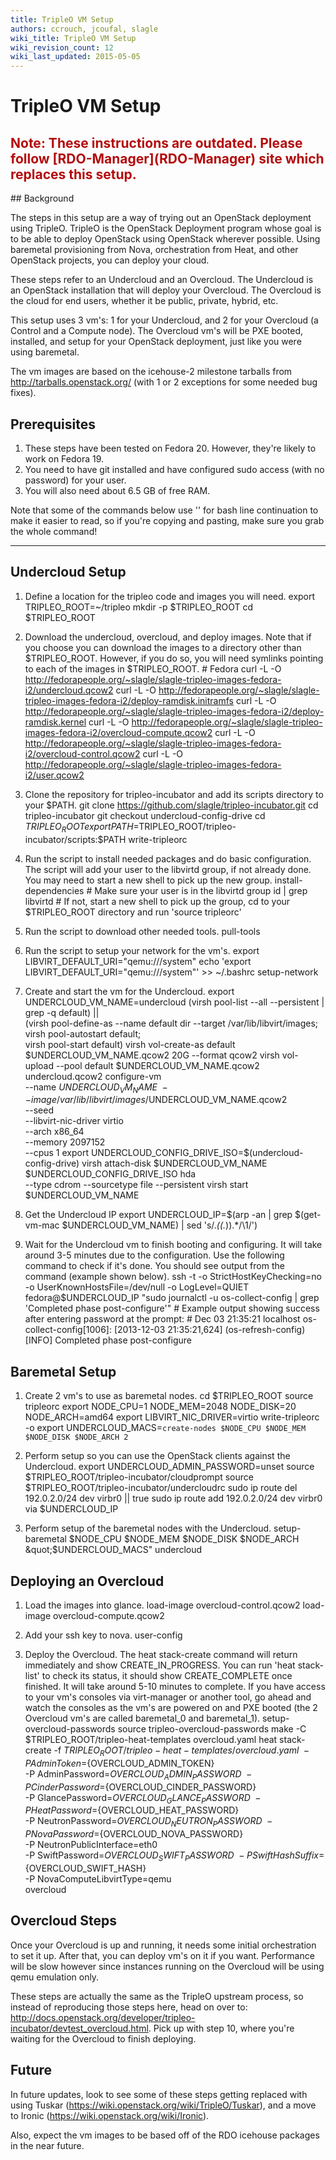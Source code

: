 ```yaml
---
title: TripleO VM Setup
authors: ccrouch, jcoufal, slagle
wiki_title: TripleO VM Setup
wiki_revision_count: 12
wiki_last_updated: 2015-05-05
---
```


# TripleO VM Setup

<h2 style="color: #B40B0C">
Note: These instructions are outdated. Please follow [RDO-Manager](RDO-Manager) site which replaces this setup.

</h2>
## Background

The steps in this setup are a way of trying out an OpenStack deployment using TripleO. TripleO is the OpenStack Deployment program whose goal is to be able to deploy OpenStack using OpenStack wherever possible. Using baremetal provisioning from Nova, orchestration from Heat, and other OpenStack projects, you can deploy your cloud.

These steps refer to an Undercloud and an Overcloud. The Undercloud is an OpenStack installation that will deploy your Overcloud. The Overcloud is the cloud for end users, whether it be public, private, hybrid, etc.

This setup uses 3 vm's: 1 for your Undercloud, and 2 for your Overcloud (a Control and a Compute node). The Overcloud vm's will be PXE booted, installed, and setup for your OpenStack deployment, just like you were using baremetal.

The vm images are based on the icehouse-2 milestone tarballs from <http://tarballs.openstack.org/> (with 1 or 2 exceptions for some needed bug fixes).

## Prerequisites

1.  These steps have been tested on Fedora 20. However, they're likely to work on Fedora 19.
2.  You need to have git installed and have configured sudo access (with no password) for your user.
3.  You will also need about 6.5 GB of free RAM.

Note that some of the commands below use '\' for bash line continuation to make it easier to read, so if you're copying and pasting, make sure you grab the whole command!

------------------------------------------------------------------------

## Undercloud Setup

1.  Define a location for the tripleo code and images you will need.
        export TRIPLEO_ROOT=~/tripleo
        mkdir -p $TRIPLEO_ROOT
        cd $TRIPLEO_ROOT

2.  Download the undercloud, overcloud, and deploy images. Note that if you choose you can download the images to a directory other than $TRIPLEO_ROOT. However, if you do so, you will need symlinks pointing to each of the images in $TRIPLEO_ROOT.
        # Fedora
        curl -L -O http://fedorapeople.org/~slagle/slagle-tripleo-images-fedora-i2/undercloud.qcow2
        curl -L -O http://fedorapeople.org/~slagle/slagle-tripleo-images-fedora-i2/deploy-ramdisk.initramfs
        curl -L -O http://fedorapeople.org/~slagle/slagle-tripleo-images-fedora-i2/deploy-ramdisk.kernel
        curl -L -O http://fedorapeople.org/~slagle/slagle-tripleo-images-fedora-i2/overcloud-compute.qcow2
        curl -L -O http://fedorapeople.org/~slagle/slagle-tripleo-images-fedora-i2/overcloud-control.qcow2
        curl -L -O http://fedorapeople.org/~slagle/slagle-tripleo-images-fedora-i2/user.qcow2

3.  Clone the repository for tripleo-incubator and add its scripts directory to your $PATH.
        git clone https://github.com/slagle/tripleo-incubator.git
        cd tripleo-incubator
        git checkout undercloud-config-drive
        cd $TRIPLEO_ROOT
        export PATH=$TRIPLEO_ROOT/tripleo-incubator/scripts:$PATH
        write-tripleorc

4.  Run the script to install needed packages and do basic configuration. The script will add your user to the libvirtd group, if not already done. You may need to start a new shell to pick up the new group.
        install-dependencies
        # Make sure your user is in the libvirtd group
        id | grep libvirtd
        # If not, start a new shell to pick up the group, cd to your $TRIPLEO_ROOT directory and run 'source tripleorc'

5.  Run the script to download other needed tools.
        pull-tools

6.  Run the script to setup your network for the vm's.
        export LIBVIRT_DEFAULT_URI=&quot;qemu:///system&quot;
        echo 'export LIBVIRT_DEFAULT_URI=&quot;qemu:///system&quot;' &gt;&gt; ~/.bashrc
        setup-network

7.  Create and start the vm for the Undercloud.
        export UNDERCLOUD_VM_NAME=undercloud
        (virsh pool-list --all --persistent | grep -q default) || \
            (virsh pool-define-as --name default dir --target /var/lib/libvirt/images; \
             virsh pool-autostart default; \
             virsh pool-start default) 
        virsh vol-create-as default $UNDERCLOUD_VM_NAME.qcow2 20G --format qcow2
        virsh vol-upload --pool default $UNDERCLOUD_VM_NAME.qcow2 undercloud.qcow2
        configure-vm \
            --name $UNDERCLOUD_VM_NAME \
            --image /var/lib/libvirt/images/$UNDERCLOUD_VM_NAME.qcow2 \
            --seed \
            --libvirt-nic-driver virtio \
            --arch x86_64 \
            --memory 2097152 \
            --cpus 1 
        export UNDERCLOUD_CONFIG_DRIVE_ISO=$(undercloud-config-drive)
        virsh attach-disk $UNDERCLOUD_VM_NAME \
            $UNDERCLOUD_CONFIG_DRIVE_ISO hda \
            --type cdrom --sourcetype file --persistent
        virsh start $UNDERCLOUD_VM_NAME

8.  Get the Undercloud IP
        export UNDERCLOUD_IP=$(arp -an | grep $(get-vm-mac $UNDERCLOUD_VM_NAME) | sed 's/.*(\(.*\)).*/\1/')

9.  Wait for the Undercloud vm to finish booting and configuring. It will take around 3-5 minutes due to the configuration. Use the following command to check if it's done. You should see output from the command (example shown below).
        ssh -t -o StrictHostKeyChecking=no -o UserKnownHostsFile=/dev/null -o LogLevel=QUIET fedora@$UNDERCLOUD_IP &quot;sudo journalctl -u os-collect-config | grep 'Completed phase post-configure'&quot;
        # Example output showing success after entering password at the prompt:
        # Dec 03 21:35:21 localhost os-collect-config[1006]: [2013-12-03 21:35:21,624] (os-refresh-config) [INFO] Completed phase post-configure

## Baremetal Setup

1.  Create 2 vm's to use as baremetal nodes.
        cd $TRIPLEO_ROOT
        source tripleorc
        export NODE_CPU=1 NODE_MEM=2048 NODE_DISK=20 NODE_ARCH=amd64
        export LIBVIRT_NIC_DRIVER=virtio
        write-tripleorc -o
        export UNDERCLOUD_MACS=`create-nodes $NODE_CPU $NODE_MEM $NODE_DISK $NODE_ARCH 2`

2.  Perform setup so you can use the OpenStack clients against the Undercloud.
        export UNDERCLOUD_ADMIN_PASSWORD=unset
        source $TRIPLEO_ROOT/tripleo-incubator/cloudprompt
        source $TRIPLEO_ROOT/tripleo-incubator/undercloudrc
        sudo ip route del 192.0.2.0/24 dev virbr0 || true
        sudo ip route add 192.0.2.0/24 dev virbr0 via $UNDERCLOUD_IP

3.  Perform setup of the baremetal nodes with the Undercloud.
        setup-baremetal $NODE_CPU $NODE_MEM $NODE_DISK $NODE_ARCH &quot;$UNDERCLOUD_MACS&quot; undercloud

## Deploying an Overcloud

1.  Load the images into glance.
        load-image overcloud-control.qcow2
        load-image overcloud-compute.qcow2

2.  Add your ssh key to nova.
        user-config

3.  Deploy the Overcloud. The heat stack-create command will return immediately and show CREATE_IN_PROGRESS. You can run 'heat stack-list' to check its status, it should show CREATE_COMPLETE once finished. It will take around 5-10 minutes to complete. If you have access to your vm's consoles via virt-manager or another tool, go ahead and watch the consoles as the vm's are powered on and PXE booted (the 2 Overcloud vm's are called baremetal_0 and baremetal_1).
        setup-overcloud-passwords
        source tripleo-overcloud-passwords
        make -C $TRIPLEO_ROOT/tripleo-heat-templates overcloud.yaml
        heat stack-create -f $TRIPLEO_ROOT/tripleo-heat-templates/overcloud.yaml \
            -P AdminToken=${OVERCLOUD_ADMIN_TOKEN} \
            -P AdminPassword=${OVERCLOUD_ADMIN_PASSWORD} \
            -P CinderPassword=${OVERCLOUD_CINDER_PASSWORD} \
            -P GlancePassword=${OVERCLOUD_GLANCE_PASSWORD} \
            -P HeatPassword=${OVERCLOUD_HEAT_PASSWORD} \
            -P NeutronPassword=${OVERCLOUD_NEUTRON_PASSWORD} \
            -P NovaPassword=${OVERCLOUD_NOVA_PASSWORD} \
            -P NeutronPublicInterface=eth0 \
            -P SwiftPassword=${OVERCLOUD_SWIFT_PASSWORD} \
            -P SwiftHashSuffix=${OVERCLOUD_SWIFT_HASH} \
            -P NovaComputeLibvirtType=qemu \
            overcloud

## Overcloud Steps

Once your Overcloud is up and running, it needs some initial orchestration to set it up. After that, you can deploy vm's on it if you want. Performance will be slow however since instances running on the Overcloud will be using qemu emulation only.

These steps are actually the same as the TripleO upstream process, so instead of reproducing those steps here, head on over to: <http://docs.openstack.org/developer/tripleo-incubator/devtest_overcloud.html>. Pick up with step 10, where you're waiting for the Overcloud to finish deploying.

## Future

In future updates, look to see some of these steps getting replaced with using Tuskar (https://wiki.openstack.org/wiki/TripleO/Tuskar), and a move to Ironic (https://wiki.openstack.org/wiki/Ironic).

Also, expect the vm images to be based off of the RDO icehouse packages in the near future.
